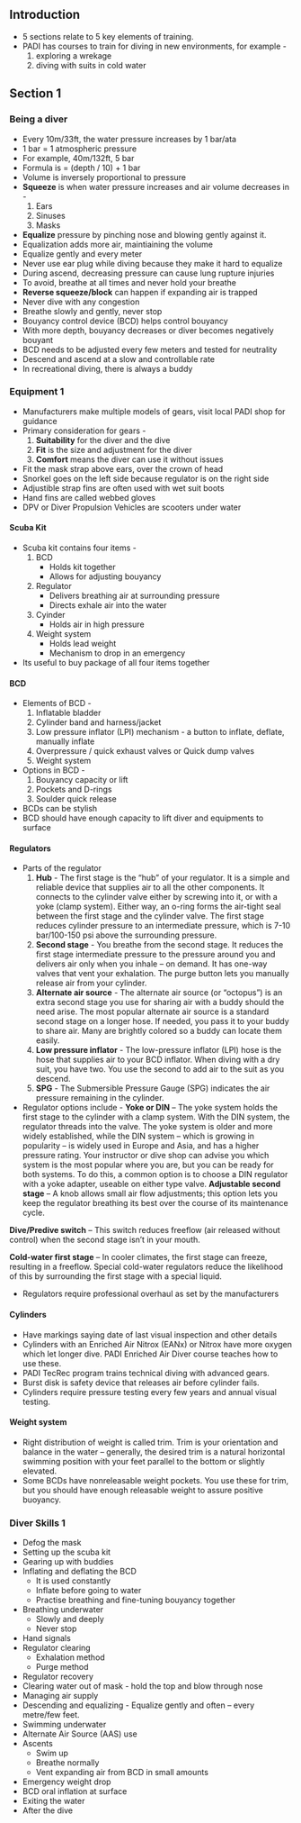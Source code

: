 ## Introduction
* 5 sections relate to 5 key elements of training.
* PADI has courses to train for diving in new environments, for example - 
	1. exploring a wrekage
	2. diving with suits in cold water
## Section 1
### Being a diver 
* Every 10m/33ft, the water pressure increases by 1 bar/ata
* 1 bar = 1 atmospheric pressure
* For example, 40m/132ft, 5 bar
* Formula is = (depth / 10) + 1 bar
* Volume is inversely proportional to pressure
* **Squeeze** is when water pressure increases and air volume decreases in - 
	1. Ears
	2. Sinuses
	3. Masks
* **Equalize** pressure by pinching nose and blowing gently against it. 
* Equalization adds more air, maintiaining the volume
* Equalize gently and every meter
* Never use ear plug while diving because they make it hard to equalize
* During ascend, decreasing pressure can cause lung rupture injuries
* To avoid, breathe at all times and never hold your breathe
* **Reverse squeeze/block** can happen if expanding air is trapped
* Never dive with any congestion
* Breathe slowly and gently, never stop
* Bouyancy control device (BCD) helps control bouyancy
* With more depth, bouyancy decreases or diver becomes negatively bouyant
* BCD needs to be adjusted every few meters and tested for neutrality
* Descend and ascend at a slow and controllable rate
* In recreational diving, there is always a buddy
### Equipment 1
* Manufacturers make multiple models of gears, visit local PADI shop for guidance
* Primary consideration for gears -
	1. **Suitability** for the diver and the dive
	2. **Fit** is the size and adjustment for the diver
	3. **Comfort** means the diver can use it without issues
* Fit the mask strap above ears, over the crown of head
* Snorkel goes on the left side because regulator is on the right side
* Adjustible strap fins are often used with wet suit boots
* Hand fins are called webbed gloves
* DPV or Diver Propulsion Vehicles are scooters under water
#### Scuba Kit
* Scuba kit contains four items -
	1. BCD
		- Holds kit together
		- Allows for adjusting bouyancy
	2. Regulator
		- Delivers breathing air at surrounding pressure
		- Directs exhale air into the water
	3. Cyinder
		- Holds air in high pressure
	4. Weight system
		- Holds lead weight
		- Mechanism to drop in an emergency
* Its useful to buy package of all four items together
#### BCD
* Elements of BCD -
	1. Inflatable bladder
	2. Cylinder band and harness/jacket
	3. Low pressure inflator (LPI) mechanism - a button to inflate, deflate, manually inflate
	4. Overpressure / quick exhaust valves or Quick dump valves
	5. Weight system
* Options in BCD - 
	1. Bouyancy capacity or lift
	2. Pockets and D-rings
	3. Soulder quick release
* BCDs can be stylish
* BCD should have enough capacity to lift diver and equipments to surface
#### Regulators
* Parts of the regulator
	1. **Hub** - The first stage is the “hub” of your regulator. It is a simple and reliable device that supplies air to all the other components. It connects to the cylinder valve either by screwing into it, or with a yoke (clamp system). Either way, an o-ring forms the air-tight seal between the first stage and the cylinder valve. The first stage reduces cylinder pressure to an intermediate pressure, which is 7-10 bar/100-150 psi above the surrounding pressure.
	2. **Second stage** - You breathe from the second stage. It reduces the first stage intermediate pressure to the pressure around you and delivers air only when you inhale – on demand. It has one-way valves that vent your exhalation. The purge button lets you manually release air from your cylinder.
	3. **Alternate air source** - The alternate air source (or “octopus”) is an extra second stage you use for sharing air with a buddy should the need arise. The most popular alternate air source is a standard second stage on a longer hose. If needed, you pass it to your buddy to share air. Many are brightly colored so a buddy can locate them easily.
	4. **Low pressure inflator** - The low-pressure inflator (LPI) hose is the hose that supplies air to your BCD inflator. When diving with a dry suit, you have two. You use the second to add air to the suit as you descend.
	5. **SPG** - The Submersible Pressure Gauge (SPG) indicates the air pressure remaining in the cylinder. 
* Regulator options include - 
**Yoke or DIN** – The yoke system holds the first stage to the cylinder with a clamp system. With the DIN system, the regulator threads into the valve. The yoke system is older and more widely established, while the DIN system – which is growing in popularity – is widely used in Europe and Asia, and has a higher pressure rating. Your instructor or dive shop can advise you which system is the most popular where you are, but you can be ready for both systems.
To do this, a common option is to choose a DIN regulator with a yoke adapter, useable on either type valve.
**Adjustable second stage** – A knob allows small air flow adjustments; this option lets you keep the regulator breathing its best over the course of its maintenance cycle.

**Dive/Predive switch** – This switch reduces freeflow (air released without control) when the second stage isn’t in your mouth.

**Cold-water first stage** – In cooler climates, the first stage can freeze, resulting in a freeflow. Special cold-water regulators reduce the likelihood of this by surrounding the first stage with a special liquid.
* Regulators require professional overhaul as set by the manufacturers
#### Cylinders
* Have markings saying date of last visual inspection and other details
* Cylinders with an Enriched Air Nitrox (EANx) or Nitrox have more oxygen which let longer dive. PADI Enriched Air Diver course teaches how to use these.
* PADI TecRec program trains technical diving with advanced gears.
* Burst disk is safety device that releases air before cylinder fails.
* Cylinders require pressure testing every few years and annual visual testing.
#### Weight system
* Right distribution of weight is called trim. Trim is your orientation and balance in the water – generally, the desired trim is a natural horizontal swimming position with your feet parallel to the bottom or slightly elevated.
* Some BCDs have nonreleasable weight pockets. You use these for trim, but you should have enough releasable weight to assure positive buoyancy.
### Diver Skills 1
* Defog the mask
* Setting up the scuba kit
* Gearing up with buddies
* Inflating and deflating the BCD
	* It is used constantly
	* Inflate before going to water 
	* Practise breathing and fine-tuning bouyancy together
* Breathing underwater 
	* Slowly and deeply
	* Never stop
* Hand signals
* Regulator clearing 
	* Exhalation method
	* Purge method
* Regulator recovery
* Clearing water out of mask - hold the top and blow through nose
* Managing air supply
* Descending and equalizing - Equalize gently and often – every metre/few feet.
* Swimming underwater
* Alternate Air Source (AAS) use
* Ascents 
	* Swim up
	* Breathe normally
	* Vent expanding air from BCD in small amounts
* Emergency weight drop
* BCD oral inflation at surface
* Exiting the water
* After the dive
